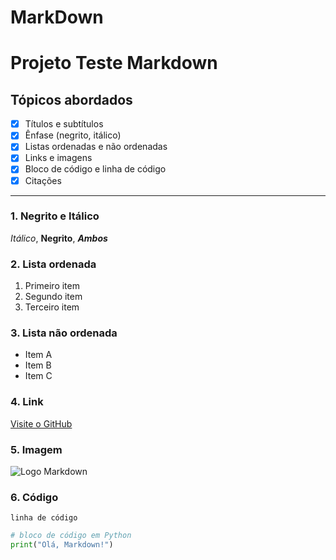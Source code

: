 # MarkDown
# Projeto Teste Markdown

## Tópicos abordados

- [x] Títulos e subtítulos
- [x] Ênfase (negrito, itálico)
- [x] Listas ordenadas e não ordenadas
- [x] Links e imagens
- [x] Bloco de código e linha de código
- [x] Citações

---

### **1. Negrito e Itálico**

*Itálico*, **Negrito**, ***Ambos***

### **2. Lista ordenada**

1. Primeiro item  
2. Segundo item  
3. Terceiro item

### **3. Lista não ordenada**

- Item A  
- Item B  
- Item C

### **4. Link**

[Visite o GitHub](https://github.com)

### **5. Imagem**

![Logo Markdown](https://markdown-here.com/img/icon256.png)

### **6. Código**

`linha de código`

```python
# bloco de código em Python
print("Olá, Markdown!")
